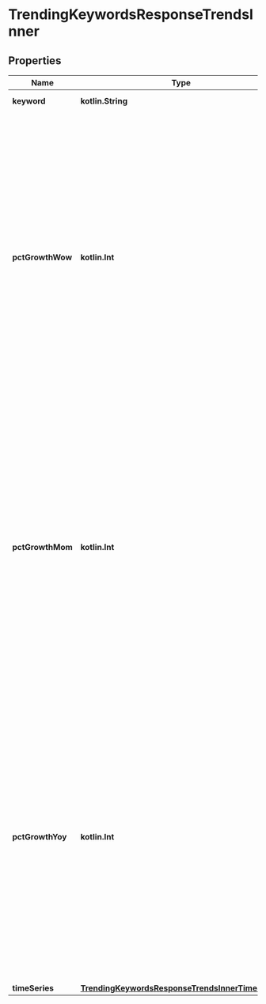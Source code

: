 
# TrendingKeywordsResponseTrendsInner

## Properties
| Name | Type | Description | Notes |
| ------------ | ------------- | ------------- | ------------- |
| **keyword** | **kotlin.String** | The keyword that is trending. |  [optional] |
| **pctGrowthWow** | **kotlin.Int** | The week-over-week percent change in search volume for this keyword.&lt;br /&gt; For example, a value of \&quot;50\&quot; would represent a 50% increase in searches in the last seven days compared to the week prior.&lt;br /&gt; **Note**: growth rates are rounded, with a maximum of +/- 10000% change.  A value of 10001 indicates that this keyword experienced &gt; 10000% week-over-week growth. |  [optional] |
| **pctGrowthMom** | **kotlin.Int** | The month-over-month percent change in search volume for this keyword.&lt;br /&gt; For example, a value of \&quot;400\&quot; would represent a 400% increase in searches in the last 30 days compared to the month prior.&lt;br /&gt; **Note**: growth rates are rounded, with a maximum of +/- 10000% change.  A value of 10001 indicates that this keyword experienced &gt; 10000% month-over-month growth. |  [optional] |
| **pctGrowthYoy** | **kotlin.Int** | The year-over-year percent change in search volume for this keyword.&lt;br /&gt; For example, a value of \&quot;-5\&quot; would represent a 5% decrease in searches in the last 365 days compared to the month prior.&lt;br /&gt; **Note**: growth rates are rounded, with a maximum of +/- 10000% change.  A value of 10001 indicates that this keyword experienced &gt; 10000% year-over-year growth. |  [optional] |
| **timeSeries** | [**TrendingKeywordsResponseTrendsInnerTimeSeries**](TrendingKeywordsResponseTrendsInnerTimeSeries.md) |  |  [optional] |



